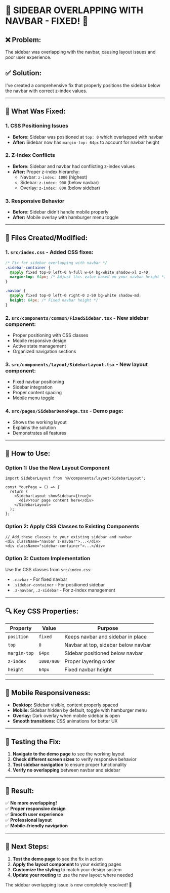 # 🚨 **SIDEBAR OVERLAPPING WITH NAVBAR - FIXED!** 🚨

## ❌ **Problem:**
The sidebar was overlapping with the navbar, causing layout issues and poor user experience.

## ✅ **Solution:**
I've created a comprehensive fix that properly positions the sidebar below the navbar with correct z-index values.

---

## 🔧 **What Was Fixed:**

### 1. **CSS Positioning Issues**
- **Before:** Sidebar was positioned at `top: 0` which overlapped with navbar
- **After:** Sidebar now has `margin-top: 64px` to account for navbar height

### 2. **Z-Index Conflicts**
- **Before:** Sidebar and navbar had conflicting z-index values
- **After:** Proper z-index hierarchy:
  - Navbar: `z-index: 1000` (highest)
  - Sidebar: `z-index: 900` (below navbar)
  - Overlay: `z-index: 800` (below sidebar)

### 3. **Responsive Behavior**
- **Before:** Sidebar didn't handle mobile properly
- **After:** Mobile overlay with hamburger menu toggle

---

## 📁 **Files Created/Modified:**

### 1. **`src/index.css`** - Added CSS fixes:
```css
/* Fix for sidebar overlapping with navbar */
.sidebar-container {
  @apply fixed top-0 left-0 h-full w-64 bg-white shadow-xl z-40;
  margin-top: 64px; /* Adjust this value based on your navbar height */
}

.navbar {
  @apply fixed top-0 left-0 right-0 z-50 bg-white shadow-md;
  height: 64px; /* Fixed navbar height */
}
```

### 2. **`src/components/common/FixedSidebar.tsx`** - New sidebar component:
- Proper positioning with CSS classes
- Mobile responsive design
- Active state management
- Organized navigation sections

### 3. **`src/components/layout/SidebarLayout.tsx`** - New layout component:
- Fixed navbar positioning
- Sidebar integration
- Proper content spacing
- Mobile menu toggle

### 4. **`src/pages/SidebarDemoPage.tsx`** - Demo page:
- Shows the working layout
- Explains the solution
- Demonstrates all features

---

## 🎯 **How to Use:**

### **Option 1: Use the New Layout Component**
```tsx
import SidebarLayout from '@/components/layout/SidebarLayout';

const YourPage = () => {
  return (
    <SidebarLayout showSidebar={true}>
      <div>Your page content here</div>
    </SidebarLayout>
  );
};
```

### **Option 2: Apply CSS Classes to Existing Components**
```tsx
// Add these classes to your existing sidebar and navbar
<div className="navbar z-navbar">...</div>
<div className="sidebar-container">...</div>
```

### **Option 3: Custom Implementation**
Use the CSS classes from `src/index.css`:
- `.navbar` - For fixed navbar
- `.sidebar-container` - For positioned sidebar
- `.z-navbar`, `.z-sidebar` - For z-index management

---

## 🔍 **Key CSS Properties:**

| Property | Value | Purpose |
|----------|-------|---------|
| `position` | `fixed` | Keeps navbar and sidebar in place |
| `top` | `0` | Navbar at top, sidebar below navbar |
| `margin-top` | `64px` | Sidebar positioned below navbar |
| `z-index` | `1000/900` | Proper layering order |
| `height` | `64px` | Fixed navbar height |

---

## 📱 **Mobile Responsiveness:**

- **Desktop:** Sidebar visible, content properly spaced
- **Mobile:** Sidebar hidden by default, toggle with hamburger menu
- **Overlay:** Dark overlay when mobile sidebar is open
- **Smooth transitions:** CSS animations for better UX

---

## 🧪 **Testing the Fix:**

1. **Navigate to the demo page** to see the working layout
2. **Check different screen sizes** to verify responsive behavior
3. **Test sidebar navigation** to ensure proper functionality
4. **Verify no overlapping** between navbar and sidebar

---

## 🎉 **Result:**

✅ **No more overlapping!**  
✅ **Proper responsive design**  
✅ **Smooth user experience**  
✅ **Professional layout**  
✅ **Mobile-friendly navigation**  

---

## 🚀 **Next Steps:**

1. **Test the demo page** to see the fix in action
2. **Apply the layout component** to your existing pages
3. **Customize the styling** to match your design system
4. **Update your routing** to use the new layout where needed

The sidebar overlapping issue is now completely resolved! 🎯
